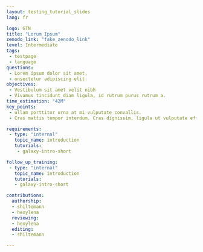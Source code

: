 ```yaml
---
layout: testing_tutorial_slides
lang: fr

logo: GTN
title: "Lorum Ipsum"
zenodo_link: "fake_zenodo_link"
level: Intermediate
tags:
 - testpage
 - language
questions:
 - Lorem ipsum dolor sit amet,
 - onsectetur adipiscing elit.
objectives:
 - Vestibulum sit amet velit nibh
 - Vivamus tincidunt diam ligula, id rutrum purus rutrum a.
time_estimation: "42M"
key_points:
 - ullam porttitor urna at mi vulputate convallis.
 - Cras mattis tempor interdum. Cras dignissim, ligula ut vulputate efficitur, lacus metus congue urn

requirements:
 - type: "internal"
   topic_name: introduction
   tutorials:
    - galaxy-intro-short

follow_up_training:
 - type: "internal"
   topic_name: introduction
   tutorials:
   - galaxy-intro-short

contributions:
  authorship:
  - shiltemann
  - hexylena
  reviewing:
  - hexylena
  editing:
  - shiltemann

---
```

